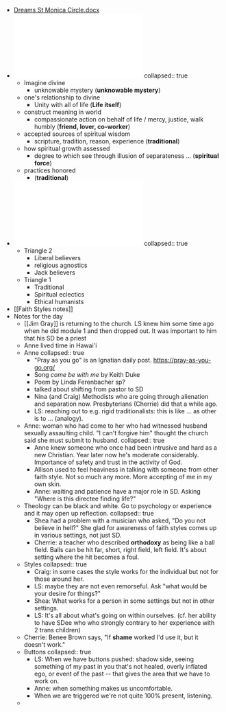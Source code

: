 - [Dreams St Monica Circle.docx](../assets/Dreams_St_Monica_Circle_1738800251457_0.docx)
- ![Faith Styles Test - Jan 30 2025 - 2-12 PM.pdf](../assets/Faith_Styles_Test_-_Jan_30_2025_-_2-12_PM_1738800286358_0.pdf)
  collapsed:: true
	- Imagine divine
		- unknowable mystery (**unknowable mystery**)
	- one's relationship to divine
		- Unity with all of life (**Life itself**)
	- construct meaning in world
		- compassionate action on behalf of life / mercy, justice, walk humbly (**friend, lover, co-worker**)
	- accepted sources of spiritual wisdom
		- scripture, tradition, reason, experience (**traditional**)
	- how spiritual growth assessed
		- degree to which see through illusion of separateness ... (**spiritual force**)
	- practices honored
		- (**traditional**)
- ![Faith Styles Chart - Jan 30 2025 - 2-19 PM.pdf](../assets/Faith_Styles_Chart_-_Jan_30_2025_-_2-19_PM_1738800264316_0.pdf)
  collapsed:: true
	- Triangle 2
		- Liberal believers
		- religious agnostics
		- Jack believers
	- Triangle 1
		- Traditional
		- Spiritual eclectics
		- Ethical humanists
- [[Faith Styles notes]]
- Notes for the day
	- [[Jim Gray]] is returning to the church. LS knew him some time ago when he did module 1 and then dropped out. It was important to him that his SD be a priest
	- Anne lived time in Hawai'i
	- Anne
	  collapsed:: true
		- "Pray as you go" is an Ignatian daily post. https://pray-as-you-go.org/
		- Song *come be with me* by Keith Duke
		- Poem by Linda Ferenbacher sp?
		- talked about shifting from pastor to SD
		- Nina (and Craig) Methodists who are going through alienation and separation now. Presbyterians (Cherrie) did that a while ago.
		- LS: reaching out to e.g. rigid traditionalists: this is like ... as other is to ... (analogy).
	- Anne: woman who had come to her who had witnessed husband sexually assaulting child. "I can't forgive him" thought the church said she must submit to husband.
	  collapsed:: true
		- Anne knew someone who once had been intrusive and hard as a new Christian. Year later now he's moderate considerably. Importance of safety and trust in the activity of God.
		- Allison used to feel heaviness in talking with someone from other faith style. Not so much any more. More accepting of me in my own skin.
		- Anne: waiting and patience have a major role in SD. Asking "Where is this directee finding life?"
	- Theology can be  black and white. Go to psychology or experience and it may open up reflection.
	  collapsed:: true
		- Shea had a problem with a musician who asked, "Do you not believe in hell?" She glad for awareness of faith styles comes up in various settings, not just SD.
		- Cherrie: a teacher who described **orthodoxy** as being like a ball field. Balls can be hit far, short, right field, left field. It's about setting where the hit becomes a foul.
	- Styles
	  collapsed:: true
		- Craig: in some cases the style works for the individual but not for those around her.
		- LS: maybe they are not even remorseful. Ask "what would be your desire for things?"
		- Shea: What works for a person in some settings but not in other settings.
		- LS: It's all about what's going on within ourselves. (cf. her ability to have SDee who who strongly contrary to her experience with 2 trans children)
	- Cherrie: Benee Brown says, "If **shame** worked I'd use it, but it doesn't work."
	- Buttons
	  collapsed:: true
		- LS: When we have buttons pushed: shadow side, seeing something of my past in you that's not healed, overly inflated ego, or event of the past  -- that gives the area that we have to work on.
		- Anne: when something makes us uncomfortable.
		- When we are triggered we're not quite 100% present, listening.
	-